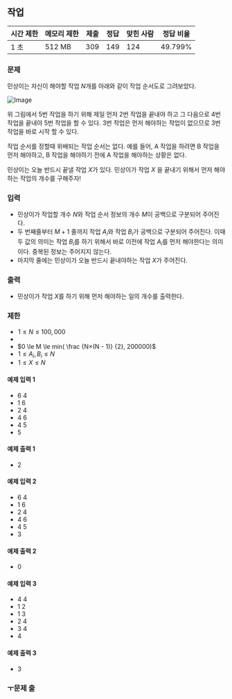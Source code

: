 ## 작업
 
|시간 제한|	메모리 제한|	제출|	정답|	맞힌 사람|	정답 비율|
|---|---|---|---|---|---|
|1 초|	512 MB|	309|	149|	124|	49.799%|

### 문제
민상이는 자신이 해야할 작업 $N$개를 아래와 같이 작업 순서도로 그려보았다.

![Image](https://upload.acmicpc.net/3837e51f-ef9b-44c5-9028-92a0b2d99e21/-/crop/879x813/523,132/-/preview/)

위 그림에서 5번 작업을 하기 위해 제일 먼저 2번 작업을 끝내야 하고 그 다음으로 4번 작업을 끝내야 5번 작업을 할 수 있다. 3번 작업은 먼저 해야하는 작업이 없으므로 3번 작업을 바로 시작 할 수 있다.

작업 순서를 정할때 위배되는 작업 순서는 없다. 예를 들어, A 작업을 하려면 B 작업을 먼저 해야하고, B 작업을 해야하기 전에 A 작업을 해야하는 상황은 없다.

민상이는 오늘 반드시 끝낼 작업 $X$가 있다. 민상이가 작업 $X$ 을 끝내기 위해서 먼저 해야하는 작업의 개수를 구해주자!

### 입력
- 민상이가 작업할 개수 $N$와 작업 순서 정보의 개수 $M$이 공백으로 구분되어 주어진다.
- 두 번째줄부터 $M + 1$ 줄까지 작업 $A_i$와 작업 $B_i$가 공백으로 구분되어 주어진다. 이때 두 값의 의미는 작업 $B_i$를 하기 위해서 바로 이전에 작업 $A_i$를 먼저 해야한다는 의미이다. 중복된 정보는 주어지지 않는다.
- 마지막 줄에는 민상이가 오늘 반드시 끝내야하는 작업 $X$가 주어진다.

### 출력
- 민상이가 작업 $X$를 하기 위해 먼저 해야하는 일의 개수를 출력한다.

### 제한
-  $1 \le N \le 100,000$ 
-  
- $0 \le M \le min( \frac {N×(N - 1)} {2}, 200000)$ 
-  $1 \le A_i, B_i \le N$ 
-  $1 \le X \le N$ 

#### 예제 입력 1 
- 6 4
- 1 6
- 2 4
- 4 6
- 4 5
- 5
#### 예제 출력 1 
- 2
#### 예제 입력 2 
- 6 4
- 1 6
- 2 4
- 4 6
- 4 5
- 3

#### 예제 출력 2 
- 0
#### 예제 입력 3 
- 4 4
- 1 2
- 1 3
- 2 4
- 3 4
- 4
#### 예제 출력 3 
- 3

### ㅜ문제 출
